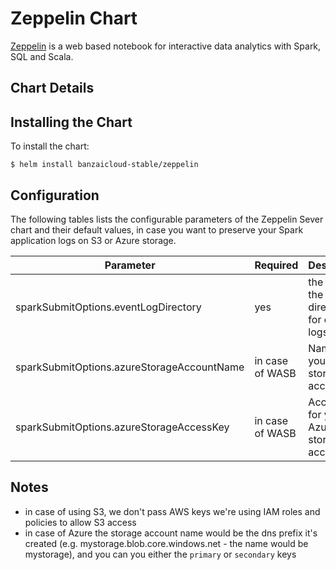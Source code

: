 # Zeppelin Chart

[Zeppelin](https://zeppelin.apache.org/) is a web based notebook for interactive data analytics with Spark, SQL and Scala.

## Chart Details

## Installing the Chart

To install the chart:

```
$ helm install banzaicloud-stable/zeppelin
```

## Configuration

The following tables lists the configurable parameters of the Zeppelin Sever chart and their default values, in case you want to preserve your Spark application logs on S3 or Azure storage.

| Parameter                            | Required | Description                                                       |Example                           |
| ------------------------------------ | ---------|----------------------------------------------------------------- | ------------------------------------------------------------------------------------------------------------------------------ |
| sparkSubmitOptions.eventLogDirectory                     | yes      |the URL to the directory for event logs | s3a://yourBucketName/eventLogFoloder or wasb://your_blob_container_name@you_storage_account_name.blob.core.windows.net/eventLog|  
| sparkSubmitOptions.azureStorageAccountName          | in case of WASB| Name of your Azure storage account        | see Notes |
| sparkSubmitOptions.azureStorageAccessKey            | in case of WASB| Access key for your Azure storage account | see Notes |

## Notes

* in case of using S3, we don't pass AWS keys we're using IAM roles and policies to allow S3 access
* in case of Azure the storage account name would be the dns prefix it's created (e.g. mystorage.blob.core.windows.net - the name would be mystorage), and you can you either the `primary` or `secondary` keys
